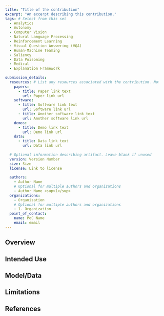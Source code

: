 ```yaml
---
title: "Title of the contribution"
excerpt: "An excerpt describing this contribution."
tags: # Select from this set
  - Analytics
  - Autonomy
  - Computer Vision
  - Natural Language Processing
  - Reinforcement Learning
  - Visual Question Answering (VQA)
  - Human-Machine Teaming
  - Saliency
  - Data Poisoning
  - Medical
  - Explanation Framework
   
submission_details:
  resources: # List any resources associated with the contribution. Not all sections are required
    papers:
      - title: Paper link text
        url: Paper link url
    software:
      - title: Software link text
        url: Software link url
      - title: Another software link text
        url: Another software link url
    demos:
      - title: Demo link text
        url: Demo link url
    data:
      - title: Data link text
        url: Data link url
   
  # Optional information describing artifact. Leave blank if unused
  version: Version Number
  size: Size
  license: Link to license
   
  authors:
    - Author Name
    # Optional for multiple authors and organizations
    - Author Name <sup>1</sup>
  organizations:
    - Organization
    # Optional for multiple authors and organizations
    - 1. Organization
  point_of_contact:
    name: PoC Name
    email: email
---
```

   
## Overview
[comment]: <> (What is the main purpose of the contribution?)
   
## Intended Use
[comment]: <> (What is the intended use case for this contribution?)

[comment]: <> (What domains/applications has this contribution been applied to?)
   
## Model/Data
[comment]: <> (If a model is involved, what are its inputs and outputs?)

[comment]: <> (If the model was learned/trained, what data was used for training/testing?)
   
## Limitations
[comment]: <> (Are there any additional limitations/ethical considerations for use of this contribution?)
   
[comment]: <> (Are there known failure modes?)
   
## References
[comment]: <> (Any additional information, e.g. papers \(cited with bibtex\) related to this contribution.)
